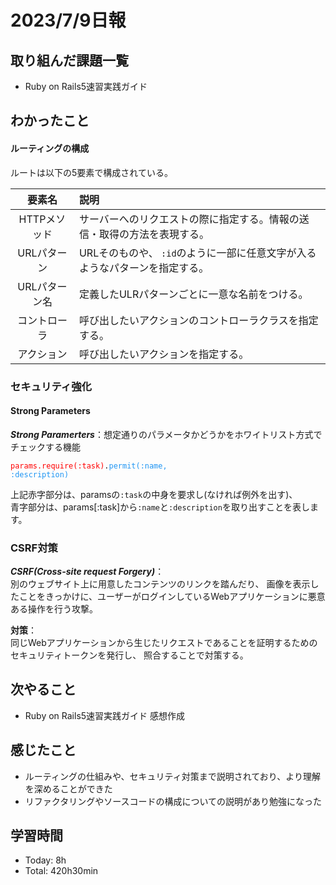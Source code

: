 # 2023/7/9日報

## 取り組んだ課題一覧
- Ruby on Rails5速習実践ガイド

## わかったこと
#### ルーティングの構成
ルートは以下の5要素で構成されている。

|要素名|説明|
|:--:|:--|
|HTTPメソッド|サーバーへのリクエストの際に指定する。情報の送信・取得の方法を表現する。|
|URLパターン|URLそのものや、 `:id`のように一部に任意文字が入るようなパターンを指定する。|
|URLパターン名|定義したULRパターンごとに一意な名前をつける。|
|コントローラ|呼び出したいアクションのコントローラクラスを指定する。|
|アクション|呼び出したいアクションを指定する。|

### セキュリティ強化
#### Strong Parameters
***Strong Paramerters***：想定通りのパラメータかどうかをホワイトリスト方式でチェックする機能

<code><span style="color: #ff0000">params.require(:task)</span>.<span style="color: #2196f3">permit(:name, :description)</span></code>

上記赤字部分は、paramsの`:task`の中身を要求し(なければ例外を出す)、<br>
青字部分は、params[:task]から`:name`と`:description`を取り出すことを表します。

### CSRF対策
***CSRF(Cross-site request Forgery)***：<br>
別のウェブサイト上に用意したコンテンツのリンクを踏んだり、
画像を表示したことをきっかけに、ユーザーがログインしているWebアプリケーションに悪意ある操作を行う攻撃。

**対策**：<br>
同じWebアプリケーションから生じたリクエストであることを証明するためのセキュリティトークンを発行し、
照合することで対策する。

## 次やること
- Ruby on Rails5速習実践ガイド 感想作成

## 感じたこと
- ルーティングの仕組みや、セキュリティ対策まで説明されており、より理解を深めることができた
- リファクタリングやソースコードの構成についての説明があり勉強になった

## 学習時間
- Today: 8h
- Total: 420h30min

  
